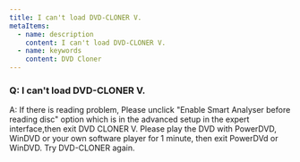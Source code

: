 ```yaml
---
title: I can't load DVD-CLONER V.
metaItems:
  - name: description
    content: I can't load DVD-CLONER V.
  - name: keywords
    content: DVD Cloner
---
```


### Q: I can't load DVD-CLONER V.

A:
If there is reading problem, Please unclick "Enable Smart Analyser before reading disc" option which is in the advanced setup in the expert interface,then exit DVD CLONER V. Please play the DVD with PowerDVD, WinDVD or your own software player for 1 minute, then exit PowerDVd or WinDVD. Try DVD-CLONER again.



